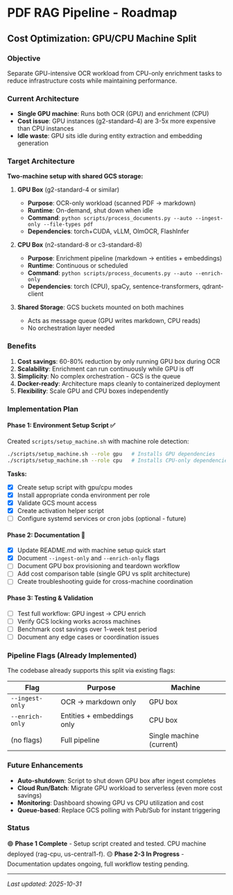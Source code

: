 # PDF RAG Pipeline - Roadmap

## Cost Optimization: GPU/CPU Machine Split

### Objective
Separate GPU-intensive OCR workload from CPU-only enrichment tasks to reduce infrastructure costs while maintaining performance.

### Current Architecture
- **Single GPU machine**: Runs both OCR (GPU) and enrichment (CPU)
- **Cost issue**: GPU instances (g2-standard-4) are 3-5x more expensive than CPU instances
- **Idle waste**: GPU sits idle during entity extraction and embedding generation

### Target Architecture

**Two-machine setup with shared GCS storage:**

1. **GPU Box** (g2-standard-4 or similar)
   - **Purpose**: OCR-only workload (scanned PDF → markdown)
   - **Runtime**: On-demand, shut down when idle
   - **Command**: `python scripts/process_documents.py --auto --ingest-only --file-types pdf`
   - **Dependencies**: torch+CUDA, vLLM, OlmOCR, FlashInfer

2. **CPU Box** (n2-standard-8 or c3-standard-8)
   - **Purpose**: Enrichment pipeline (markdown → entities + embeddings)
   - **Runtime**: Continuous or scheduled
   - **Command**: `python scripts/process_documents.py --auto --enrich-only`
   - **Dependencies**: torch (CPU), spaCy, sentence-transformers, qdrant-client

3. **Shared Storage**: GCS buckets mounted on both machines
   - Acts as message queue (GPU writes markdown, CPU reads)
   - No orchestration layer needed

### Benefits

1. **Cost savings**: 60-80% reduction by only running GPU box during OCR
2. **Scalability**: Enrichment can run continuously while GPU is off
3. **Simplicity**: No complex orchestration - GCS is the queue
4. **Docker-ready**: Architecture maps cleanly to containerized deployment
5. **Flexibility**: Scale GPU and CPU boxes independently

### Implementation Plan

#### Phase 1: Environment Setup Script ✅
Created `scripts/setup_machine.sh` with machine role detection:

```bash
./scripts/setup_machine.sh --role gpu   # Installs GPU dependencies
./scripts/setup_machine.sh --role cpu   # Installs CPU-only dependencies
```

**Tasks:**
- [x] Create setup script with gpu/cpu modes
- [x] Install appropriate conda environment per role
- [x] Validate GCS mount access
- [x] Create activation helper script
- [ ] Configure systemd services or cron jobs (optional - future)

#### Phase 2: Documentation 🚧
- [x] Update README.md with machine setup quick start
- [x] Document `--ingest-only` and `--enrich-only` flags
- [ ] Document GPU box provisioning and teardown workflow
- [ ] Add cost comparison table (single GPU vs split architecture)
- [ ] Create troubleshooting guide for cross-machine coordination

#### Phase 3: Testing & Validation
- [ ] Test full workflow: GPU ingest → CPU enrich
- [ ] Verify GCS locking works across machines
- [ ] Benchmark cost savings over 1-week test period
- [ ] Document any edge cases or coordination issues

### Pipeline Flags (Already Implemented)

The codebase already supports this split via existing flags:

| Flag | Purpose | Machine |
|------|---------|---------|
| `--ingest-only` | OCR → markdown only | GPU box |
| `--enrich-only` | Entities + embeddings only | CPU box |
| (no flags) | Full pipeline | Single machine (current) |

### Future Enhancements

- **Auto-shutdown**: Script to shut down GPU box after ingest completes
- **Cloud Run/Batch**: Migrate GPU workload to serverless (even more cost savings)
- **Monitoring**: Dashboard showing GPU vs CPU utilization and cost
- **Queue-based**: Replace GCS polling with Pub/Sub for instant triggering

### Status
🟢 **Phase 1 Complete** - Setup script created and tested. CPU machine deployed (rag-cpu, us-central1-f).
🟡 **Phase 2-3 In Progress** - Documentation updates ongoing, full workflow testing pending.

---

*Last updated: 2025-10-31*
